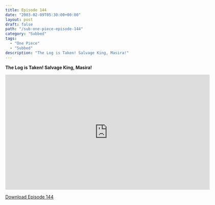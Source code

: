 ```yaml
---
title: Episode 144
date: "2003-02-09T05:30:00+00:00"
layout: post
draft: false
path: "/sub-one-piece-episode-144"
category: "Subbed"
tags:
  - "One Piece"
  - "Subbed"
description: "The Log is Taken! Salvage King, Masira!"
---
```


**The Log is Taken! Salvage King, Masira!**

<iframe width="640" height="360" src="https://www.rapidvideo.com/e/FXQE4ZYSAL" frameborder="0" marginwidth=0 marginheight=0 scrolling=no allowfullscreen></iframe>

<a href="http://ouo.io/qs/eCodkFEQ?s=https://rapidvid.to/d/https://www.rapidvideo.com/e/FXQE4ZYSAL">Download Episode 144</a>
